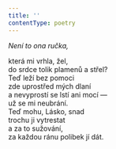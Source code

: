 ```yaml
---
title: ''
contentType: poetry
---
```


<section>

_Není to ona ručka,_

která mi vrhla, žel,  
do srdce tolik plamenů a střel?  
Teď leží bez pomoci  
zde uprostřed mých dlaní  
a nevyprostí se lstí ani mocí —  
už se mi neubrání.  
Teď mohu, Lásko, snad  
trochu ji vytrestat  
a za to sužování,  
za každou ránu polibek jí dát.

</section>
